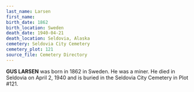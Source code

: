 ```yaml
---
last_name: Larsen
first_name: 
birth_date: 1862
birth_location: Sweden
death_date: 1940-04-21
death_location: Seldovia, Alaska
cemetery: Seldovia City Cemetery
cemetery_plot: 121
source_file: Cemetery Directory
---
```

**GUS LARSEN** was born in 1862 in Sweden.  He was a miner. He died in Seldovia on April 2, 1940 and is buried in the Seldovia City Cemetery in Plot #121.  